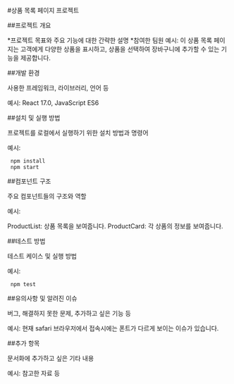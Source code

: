 #상품 목록 페이지 프로젝트

##프로젝트 개요

*프로젝트 목표와 주요 기능에 대한 간략한 설명
*참여한 팀원
예시: 이 상품 목록 페이지는 고객에게 다양한 상품을 표시하고, 상품을 선택하여 장바구니에 추가할 수 있는 기능을 제공합니다.

##개발 환경

사용한 프레임워크, 라이브러리, 언어 등

예시: React 17.0, JavaScript ES6

##설치 및 실행 방법

프로젝트를 로컬에서 실행하기 위한 설치 방법과 명령어

예시:

     npm install
     npm start

##컴포넌트 구조

주요 컴포넌트들의 구조와 역할

예시:

ProductList: 상품 목록을 보여줍니다.
ProductCard: 각 상품의 정보를 보여줍니다.

##테스트 방법

테스트 케이스 및 실행 방법

예시:

     npm test
##유의사항 및 알려진 이슈

버그, 해결하지 못한 문제, 추가하고 싶은 기능 등

예시: 현재 safari 브라우저에서 접속시에는 폰트가 다르게 보이는 이슈가 있습니다.

##추가 항목

문서화에 추가하고 싶은 기타 내용

예시: 참고한 자료 등
